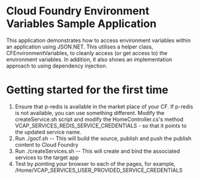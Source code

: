 # Cloud Foundry Environment Variables Sample Application
This application demonstrates how to access environment variables within an application using JSON.NET.
This utilises a helper class, CFEnvironmentVariables, to cleanly access (or get access to) the environment variables. 
In addition, it also shows an implementation approach to using dependency injection.

# Getting started for the first time

1. Ensure that p-redis is available in the market place of your CF. If p-redis is not available, you can use something different.
   Modify the createService.sh script and modify the HomeController.cs's method VCAP_SERVICES_REDIS_SERVICE_CREDENTIALS - 
   so that it points to the updated service name.
2. Run ./gocf.sh            -- This will build the source, publish and push the publish content to Cloud Foundry
3. Run ./createServices.sh  -- This will create and bind the associated services to the target app
4. Test by pointing your browser to each of the pages, for example,  <route>/Home/VCAP_SERVICES_USER_PROVIDED_SERVICE_CREDENTIALS


